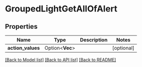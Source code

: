 # GroupedLightGetAllOfAlert

## Properties

Name | Type | Description | Notes
------------ | ------------- | ------------- | -------------
**action_values** | Option<**Vec<String>**> |  | [optional]

[[Back to Model list]](../README.md#documentation-for-models) [[Back to API list]](../README.md#documentation-for-api-endpoints) [[Back to README]](../README.md)


